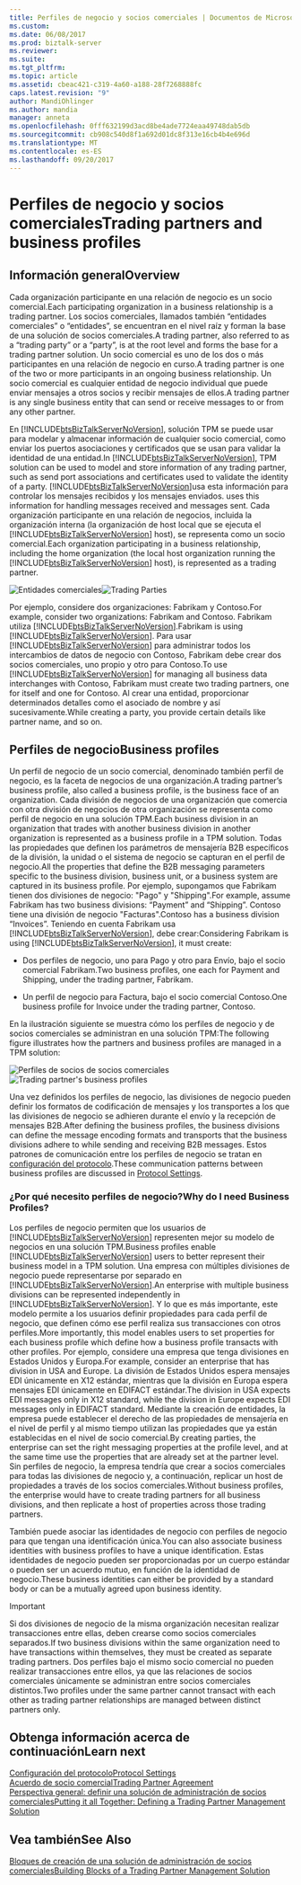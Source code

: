 ```yaml
---
title: Perfiles de negocio y socios comerciales | Documentos de Microsoft
ms.custom: 
ms.date: 06/08/2017
ms.prod: biztalk-server
ms.reviewer: 
ms.suite: 
ms.tgt_pltfrm: 
ms.topic: article
ms.assetid: cbeac421-c319-4a60-a188-28f7268888fc
caps.latest.revision: "9"
author: MandiOhlinger
ms.author: mandia
manager: anneta
ms.openlocfilehash: 0fff632199d3acd8be4ade7724eaa49748dab5db
ms.sourcegitcommit: cb908c540d8f1a692d01dc8f313e16cb4b4e696d
ms.translationtype: MT
ms.contentlocale: es-ES
ms.lasthandoff: 09/20/2017
---
```

# <a name="trading-partners-and-business-profiles"></a><span data-ttu-id="e7c25-102">Perfiles de negocio y socios comerciales</span><span class="sxs-lookup"><span data-stu-id="e7c25-102">Trading partners and business profiles</span></span>

## <a name="overview"></a><span data-ttu-id="e7c25-103">Información general</span><span class="sxs-lookup"><span data-stu-id="e7c25-103">Overview</span></span>
<span data-ttu-id="e7c25-104">Cada organización participante en una relación de negocio es un socio comercial.</span><span class="sxs-lookup"><span data-stu-id="e7c25-104">Each participating organization in a business relationship is a trading partner.</span></span> <span data-ttu-id="e7c25-105">Los socios comerciales, llamados también “entidades comerciales” o “entidades”, se encuentran en el nivel raíz y forman la base de una solución de socios comerciales.</span><span class="sxs-lookup"><span data-stu-id="e7c25-105">A trading partner, also referred to as a “trading party” or a “party”, is at the root level and forms the base for a trading partner solution.</span></span> <span data-ttu-id="e7c25-106">Un socio comercial es uno de los dos o más participantes en una relación de negocio en curso.</span><span class="sxs-lookup"><span data-stu-id="e7c25-106">A trading partner is one of the two or more participants in an ongoing business relationship.</span></span> <span data-ttu-id="e7c25-107">Un socio comercial es cualquier entidad de negocio individual que puede enviar mensajes a otros socios y recibir mensajes de ellos.</span><span class="sxs-lookup"><span data-stu-id="e7c25-107">A trading partner is any single business entity that can send or receive messages to or from any other partner.</span></span>  
  
 <span data-ttu-id="e7c25-108">En [!INCLUDE[btsBizTalkServerNoVersion](../includes/btsbiztalkservernoversion-md.md)], solución TPM se puede usar para modelar y almacenar información de cualquier socio comercial, como enviar los puertos asociaciones y certificados que se usan para validar la identidad de una entidad.</span><span class="sxs-lookup"><span data-stu-id="e7c25-108">In [!INCLUDE[btsBizTalkServerNoVersion](../includes/btsbiztalkservernoversion-md.md)], TPM solution can be used to model and store information of any trading partner, such as send port associations and certificates used to validate the identity of a party.</span></span> [!INCLUDE[btsBizTalkServerNoVersion](../includes/btsbiztalkservernoversion-md.md)]<span data-ttu-id="e7c25-109">usa esta información para controlar los mensajes recibidos y los mensajes enviados.</span><span class="sxs-lookup"><span data-stu-id="e7c25-109"> uses this information for handling messages received and messages sent.</span></span> <span data-ttu-id="e7c25-110">Cada organización participante en una relación de negocios, incluida la organización interna (la organización de host local que se ejecuta el [!INCLUDE[btsBizTalkServerNoVersion](../includes/btsbiztalkservernoversion-md.md)] host), se representa como un socio comercial.</span><span class="sxs-lookup"><span data-stu-id="e7c25-110">Each organization participating in a business relationship, including the home organization (the local host organization running the [!INCLUDE[btsBizTalkServerNoVersion](../includes/btsbiztalkservernoversion-md.md)] host), is represented as a trading partner.</span></span>
  
 <span data-ttu-id="e7c25-111">![Entidades comerciales](../core/media/tradingparties.gif "TradingParties")</span><span class="sxs-lookup"><span data-stu-id="e7c25-111">![Trading Parties](../core/media/tradingparties.gif "TradingParties")</span></span>  
  
 <span data-ttu-id="e7c25-112">Por ejemplo, considere dos organizaciones: Fabrikam y Contoso.</span><span class="sxs-lookup"><span data-stu-id="e7c25-112">For example, consider two organizations: Fabrikam and Contoso.</span></span> <span data-ttu-id="e7c25-113">Fabrikam utiliza [!INCLUDE[btsBizTalkServerNoVersion](../includes/btsbiztalkservernoversion-md.md)].</span><span class="sxs-lookup"><span data-stu-id="e7c25-113">Fabrikam is using [!INCLUDE[btsBizTalkServerNoVersion](../includes/btsbiztalkservernoversion-md.md)].</span></span> <span data-ttu-id="e7c25-114">Para usar [!INCLUDE[btsBizTalkServerNoVersion](../includes/btsbiztalkservernoversion-md.md)] para administrar todos los intercambios de datos de negocio con Contoso, Fabrikam debe crear dos socios comerciales, uno propio y otro para Contoso.</span><span class="sxs-lookup"><span data-stu-id="e7c25-114">To use [!INCLUDE[btsBizTalkServerNoVersion](../includes/btsbiztalkservernoversion-md.md)] for managing all business data interchanges with Contoso, Fabrikam must create two trading partners, one for itself and one for Contoso.</span></span> <span data-ttu-id="e7c25-115">Al crear una entidad, proporcionar determinados detalles como el asociado de nombre y así sucesivamente.</span><span class="sxs-lookup"><span data-stu-id="e7c25-115">While creating a party, you provide certain details like partner name, and so on.</span></span>  
 
## <a name="business-profiles"></a><span data-ttu-id="e7c25-116">Perfiles de negocio</span><span class="sxs-lookup"><span data-stu-id="e7c25-116">Business profiles</span></span>

<span data-ttu-id="e7c25-117">Un perfil de negocio de un socio comercial, denominado también perfil de negocio, es la faceta de negocios de una organización.</span><span class="sxs-lookup"><span data-stu-id="e7c25-117">A trading partner’s business profile, also called a business profile, is the business face of an organization.</span></span> <span data-ttu-id="e7c25-118">Cada división de negocios de una organización que comercia con otra división de negocios de otra organización se representa como perfil de negocio en una solución TPM.</span><span class="sxs-lookup"><span data-stu-id="e7c25-118">Each business division in an organization that trades with another business division in another organization is represented as a business profile in a TPM solution.</span></span> <span data-ttu-id="e7c25-119">Todas las propiedades que definen los parámetros de mensajería B2B específicos de la división, la unidad o el sistema de negocio se capturan en el perfil de negocio.</span><span class="sxs-lookup"><span data-stu-id="e7c25-119">All the properties that define the B2B messaging parameters specific to the business division, business unit, or a business system are captured in its business profile.</span></span> <span data-ttu-id="e7c25-120">Por ejemplo, supongamos que Fabrikam tienen dos divisiones de negocio: "Pago" y "Shipping".</span><span class="sxs-lookup"><span data-stu-id="e7c25-120">For example, assume Fabrikam has two business divisions: “Payment” and “Shipping”.</span></span> <span data-ttu-id="e7c25-121">Contoso tiene una división de negocio "Facturas".</span><span class="sxs-lookup"><span data-stu-id="e7c25-121">Contoso has a business division “Invoices”.</span></span> <span data-ttu-id="e7c25-122">Teniendo en cuenta Fabrikam usa [!INCLUDE[btsBizTalkServerNoVersion](../includes/btsbiztalkservernoversion-md.md)], debe crear:</span><span class="sxs-lookup"><span data-stu-id="e7c25-122">Considering Fabrikam is using [!INCLUDE[btsBizTalkServerNoVersion](../includes/btsbiztalkservernoversion-md.md)], it must create:</span></span>  
  
-   <span data-ttu-id="e7c25-123">Dos perfiles de negocio, uno para Pago y otro para Envío, bajo el socio comercial Fabrikam.</span><span class="sxs-lookup"><span data-stu-id="e7c25-123">Two business profiles, one each for Payment and Shipping, under the trading partner, Fabrikam.</span></span>  
  
-   <span data-ttu-id="e7c25-124">Un perfil de negocio para Factura, bajo el socio comercial Contoso.</span><span class="sxs-lookup"><span data-stu-id="e7c25-124">One business profile for Invoice under the trading partner, Contoso.</span></span>  
  
 <span data-ttu-id="e7c25-125">En la ilustración siguiente se muestra cómo los perfiles de negocio y de socios comerciales se administran en una solución TPM:</span><span class="sxs-lookup"><span data-stu-id="e7c25-125">The following figure illustrates how the partners and business profiles are managed in a TPM solution:</span></span>  
  
 <span data-ttu-id="e7c25-126">![Perfiles de socios de socios comerciales](../core/media/businessprofile.gif "BusinessProfile")</span><span class="sxs-lookup"><span data-stu-id="e7c25-126">![Trading partner's business profiles](../core/media/businessprofile.gif "BusinessProfile")</span></span>  
  
 <span data-ttu-id="e7c25-127">Una vez definidos los perfiles de negocio, las divisiones de negocio pueden definir los formatos de codificación de mensajes y los transportes a los que las divisiones de negocio se adhieren durante el envío y la recepción de mensajes B2B.</span><span class="sxs-lookup"><span data-stu-id="e7c25-127">After defining the business profiles, the business divisions can define the message encoding formats and transports that the business divisions adhere to while sending and receiving B2B messages.</span></span> <span data-ttu-id="e7c25-128">Estos patrones de comunicación entre los perfiles de negocio se tratan en [configuración del protocolo](../core/protocol-settings.md).</span><span class="sxs-lookup"><span data-stu-id="e7c25-128">These communication patterns between business profiles are discussed in [Protocol Settings](../core/protocol-settings.md).</span></span>  
  
### <a name="why-do-i-need-business-profiles"></a><span data-ttu-id="e7c25-129">¿Por qué necesito perfiles de negocio?</span><span class="sxs-lookup"><span data-stu-id="e7c25-129">Why do I need Business Profiles?</span></span>  
 <span data-ttu-id="e7c25-130">Los perfiles de negocio permiten que los usuarios de [!INCLUDE[btsBizTalkServerNoVersion](../includes/btsbiztalkservernoversion-md.md)] representen mejor su modelo de negocios en una solución TPM.</span><span class="sxs-lookup"><span data-stu-id="e7c25-130">Business profiles enable [!INCLUDE[btsBizTalkServerNoVersion](../includes/btsbiztalkservernoversion-md.md)] users to better represent their business model in a TPM solution.</span></span> <span data-ttu-id="e7c25-131">Una empresa con múltiples divisiones de negocio puede representarse por separado en [!INCLUDE[btsBizTalkServerNoVersion](../includes/btsbiztalkservernoversion-md.md)].</span><span class="sxs-lookup"><span data-stu-id="e7c25-131">An enterprise with multiple business divisions can be represented independently in [!INCLUDE[btsBizTalkServerNoVersion](../includes/btsbiztalkservernoversion-md.md)].</span></span> <span data-ttu-id="e7c25-132">Y lo que es más importante, este modelo permite a los usuarios definir propiedades para cada perfil de negocio, que definen cómo ese perfil realiza sus transacciones con otros perfiles.</span><span class="sxs-lookup"><span data-stu-id="e7c25-132">More importantly, this model enables users to set properties for each business profile which define how a business profile transacts with other profiles.</span></span> <span data-ttu-id="e7c25-133">Por ejemplo, considere una empresa que tenga divisiones en Estados Unidos y Europa.</span><span class="sxs-lookup"><span data-stu-id="e7c25-133">For example, consider an enterprise that has division in USA and Europe.</span></span> <span data-ttu-id="e7c25-134">La división de Estados Unidos espera mensajes EDI únicamente en X12 estándar, mientras que la división en Europa espera mensajes EDI únicamente en EDIFACT estándar.</span><span class="sxs-lookup"><span data-stu-id="e7c25-134">The division in USA expects EDI messages only in X12 standard, while the division in Europe expects EDI messages only in EDIFACT standard.</span></span> <span data-ttu-id="e7c25-135">Mediante la creación de entidades, la empresa puede establecer el derecho de las propiedades de mensajería en el nivel de perfil y al mismo tiempo utilizan las propiedades que ya están establecidas en el nivel de socio comercial.</span><span class="sxs-lookup"><span data-stu-id="e7c25-135">By creating parties, the enterprise can set the right messaging properties at the profile level, and at the same time use the properties that are already set at the partner level.</span></span> <span data-ttu-id="e7c25-136">Sin perfiles de negocio, la empresa tendría que crear a socios comerciales para todas las divisiones de negocio y, a continuación, replicar un host de propiedades a través de los socios comerciales.</span><span class="sxs-lookup"><span data-stu-id="e7c25-136">Without business profiles, the enterprise would have to create trading partners for all business divisions, and then replicate a host of properties across those trading partners.</span></span>  
  
 <span data-ttu-id="e7c25-137">También puede asociar las identidades de negocio con perfiles de negocio para que tengan una identificación única.</span><span class="sxs-lookup"><span data-stu-id="e7c25-137">You can also associate business identities with business profiles to have a unique identification.</span></span> <span data-ttu-id="e7c25-138">Estas identidades de negocio pueden ser proporcionadas por un cuerpo estándar o pueden ser un acuerdo mutuo, en función de la identidad de negocio.</span><span class="sxs-lookup"><span data-stu-id="e7c25-138">These business identities can either be provided by a standard body or can be a mutually agreed upon business identity.</span></span>  
  
> [!IMPORTANT]
>  <span data-ttu-id="e7c25-139">Si dos divisiones de negocio de la misma organización necesitan realizar transacciones entre ellas, deben crearse como socios comerciales separados.</span><span class="sxs-lookup"><span data-stu-id="e7c25-139">If two business divisions within the same organization need to have transactions within themselves, they must be created as separate trading partners.</span></span> <span data-ttu-id="e7c25-140">Dos perfiles bajo el mismo socio comercial no pueden realizar transacciones entre ellos, ya que las relaciones de socios comerciales únicamente se administran entre socios comerciales distintos.</span><span class="sxs-lookup"><span data-stu-id="e7c25-140">Two profiles under the same partner cannot transact with each other as trading partner relationships are managed between distinct partners only.</span></span>  
  
## <a name="learn-next"></a><span data-ttu-id="e7c25-141">Obtenga información acerca de continuación</span><span class="sxs-lookup"><span data-stu-id="e7c25-141">Learn next</span></span>

[<span data-ttu-id="e7c25-142">Configuración del protocolo</span><span class="sxs-lookup"><span data-stu-id="e7c25-142">Protocol Settings</span></span>](../core/protocol-settings.md)  
[<span data-ttu-id="e7c25-143">Acuerdo de socio comercial</span><span class="sxs-lookup"><span data-stu-id="e7c25-143">Trading Partner Agreement</span></span>](../core/trading-partner-agreement.md)  
[<span data-ttu-id="e7c25-144">Perspectiva general: definir una solución de administración de socios comerciales</span><span class="sxs-lookup"><span data-stu-id="e7c25-144">Putting it all Together: Defining a Trading Partner Management Solution</span></span>](../core/putting-it-all-together-defining-a-trading-partner-management-solution.md)
 
## <a name="see-also"></a><span data-ttu-id="e7c25-145">Vea también</span><span class="sxs-lookup"><span data-stu-id="e7c25-145">See Also</span></span>  
 [<span data-ttu-id="e7c25-146">Bloques de creación de una solución de administración de socios comerciales</span><span class="sxs-lookup"><span data-stu-id="e7c25-146">Building Blocks of a Trading Partner Management Solution</span></span>](../core/building-blocks-of-a-trading-partner-management-solution.md)
